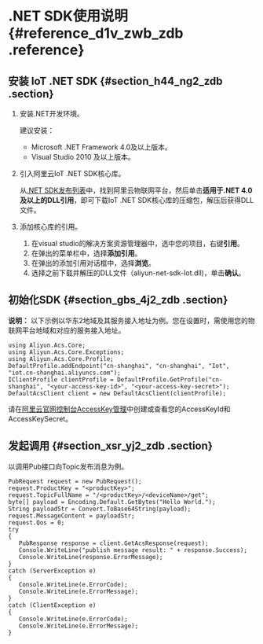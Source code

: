 # .NET SDK使用说明 {#reference_d1v_zwb_zdb .reference}

## 安装 IoT .NET SDK {#section_h44_ng2_zdb .section}

1.  安装.NET开发环境。

    建议安装：

    -   Microsoft .NET Framework 4.0及以上版本。
    -   Visual Studio 2010 及以上版本。
2.  引入阿里云IoT .NET SDK核心库。

    从[.NET SDK发布列表](https://develop.aliyun.com/tools/sdk)中，找到阿里云物联网平台，然后单击**适用于.NET 4.0及以上的DLL引用**，即可下载IoT .NET SDK核心库的压缩包，解压后获得DLL文件。

3.  添加核心库的引用。
    1.  在visual studio的解决方案资源管理器中，选中您的项目，右键**引用**。
    2.  在弹出的菜单栏中，选择**添加引用**。
    3.  在弹出的添加引用对话框中，选择**浏览**。
    4.  选择之前下载并解压的DLL文件（aliyun-net-sdk-Iot.dll\)，单击**确认**。

## 初始化SDK {#section_gbs_4j2_zdb .section}

**说明：** 以下示例以华东2地域及其服务接入地址为例。您在设置时，需使用您的物联网平台地域和对应的服务接入地址。

```
using Aliyun.Acs.Core;
using Aliyun.Acs.Core.Exceptions;
using Aliyun.Acs.Core.Profile;
DefaultProfile.addEndpoint("cn-shanghai", "cn-shanghai", "Iot", "iot.cn-shanghai.aliyuncs.com");
IClientProfile clientProfile = DefaultProfile.GetProfile("cn-shanghai", "<your-access-key-id>", "<your-access-key-secret>");
DefaultAcsClient client = new DefaultAcsClient(clientProfile);
```

请在[阿里云官网控制台AccessKey管理](https://ak-console.aliyun.com)中创建或查看您的AccessKeyId和AccessKeySecret。

## 发起调用 {#section_xsr_yj2_zdb .section}

以调用Pub接口向Topic发布消息为例。

```
PubRequest request = new PubRequest();
request.ProductKey = "<productKey>";
request.TopicFullName = "/<productKey>/<deviceName>/get";
byte[] payload = Encoding.Default.GetBytes("Hello World.");
String payloadStr = Convert.ToBase64String(payload);
request.MessageContent = payloadStr;
request.Qos = 0;
try
{
   PubResponse response = client.GetAcsResponse(request);
   Console.WriteLine("publish message result: " + response.Success);
   Console.WriteLine(response.ErrorMessage);
}
catch (ServerException e)
{
   Console.WriteLine(e.ErrorCode);
   Console.WriteLine(e.ErrorMessage);
}
catch (ClientException e)
{
   Console.WriteLine(e.ErrorCode);
   Console.WriteLine(e.ErrorMessage);
}
```

